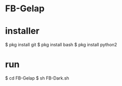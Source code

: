 # FB-Gelap
# installer
$ pkg install git
$ pkg install bash
$ pkg install python2
# run
$ cd FB-Gelap
$ sh FB-Dark.sh
